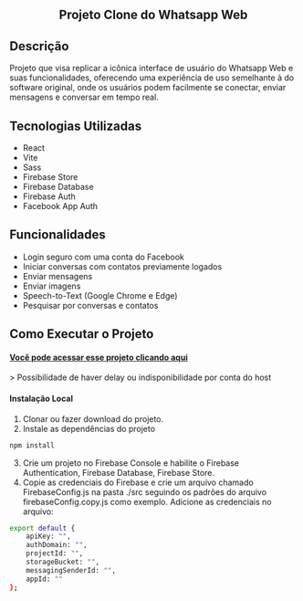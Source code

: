 <h2 align="center">Projeto Clone do Whatsapp Web</h2>

## Descrição

Projeto que visa replicar a icônica interface de usuário do Whatsapp Web e suas funcionalidades, oferecendo uma experiência de uso semelhante à do software original, onde os usuários podem facilmente se conectar, enviar mensagens e conversar em tempo real.

## Tecnologias Utilizadas

* React
* Vite
* Sass
* Firebase Store
* Firebase Database
* Firebase Auth
* Facebook App Auth

## Funcionalidades

* Login seguro com uma conta do Facebook
* Iniciar conversas com contatos previamente logados
* Enviar mensagens
* Enviar imagens
* Speech-to-Text (Google Chrome e Edge)
* Pesquisar por conversas e contatos

## Como Executar o Projeto

<h4><a href="https://joaopedrolt.github.io/whatsapp-clone-reactjs/">Você pode acessar esse projeto clicando aqui</a></h3>
> Possibilidade de haver delay ou indisponibilidade por conta do host

#### Instalação Local

1. Clonar ou fazer download do projeto.
2. Instale as dependências do projeto
```bash
npm install
```
3. Crie um projeto no Firebase Console e habilite o Firebase Authentication, Firebase Database, Firebase Store.
4. Copie as credenciais do Firebase e crie um arquivo chamado FirebaseConfig.js na pasta ./src seguindo os padrões do arquivo firebaseConfig.copy.js como exemplo. Adicione as credenciais no arquivo:
```bash
export default {
    apiKey: "",
    authDomain: "",
    projectId: "",
    storageBucket: "",
    messagingSenderId: "",
    appId: ""
};
```



